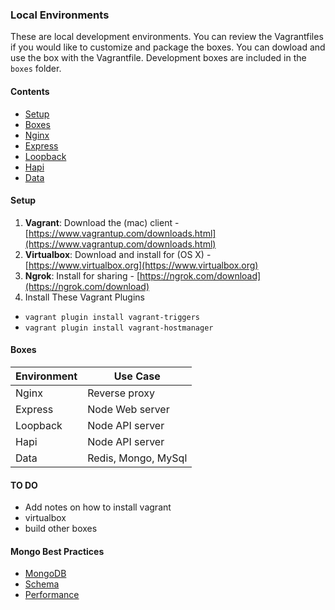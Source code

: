 ### Local Environments
These are local development environments.
You can review the Vagrantfiles if you would like to customize and package the boxes.
You can dowload and use the box with the Vagrantfile.  Development boxes are included in the `boxes` folder.

#### Contents
- [Setup](#setup)
- [Boxes](#boxes)
- [Nginx](#nginx)
- [Express](#express) 
- [Loopback](#loopback)
- [Hapi](#hapi)
- [Data](#data) 


#### Setup
1. **Vagrant**: Download the (mac) client - [https://www.vagrantup.com/downloads.html](https://www.vagrantup.com/downloads.html)
2. **Virtualbox**: Download and install for (OS X) - [https://www.virtualbox.org](https://www.virtualbox.org)
3. **Ngrok**: Install for sharing - [https://ngrok.com/download](https://ngrok.com/download)
4. Install These Vagrant Plugins
- `vagrant plugin install vagrant-triggers`
- `vagrant plugin install vagrant-hostmanager` 
 









#### Boxes
| Environment | Use Case |
|-------------|----------|
| Nginx       | Reverse proxy |
| Express     | Node Web server |
| Loopback    | Node API server |
| Hapi        | Node API server |
| Data        | Redis, Mongo, MySql |



#### TO DO
- Add notes on how to install vagrant
- virtualbox
- build other boxes


#### Mongo Best Practices
- [MongoDB](https://blog.engineyard.com/2011/mongodb-best-practices)
- [Schema](https://www.mongodb.com/blog/post/6-rules-of-thumb-for-mongodb-schema-design-part-1)
- [Performance](https://www.sitepoint.com/7-simple-speed-solutions-mongodb/)





